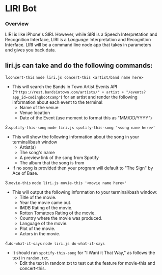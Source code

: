 # LIRI Bot

### Overview

 LIRI is like iPhone's SIRI. However, while SIRI is a Speech Interpretation and Recognition Interface, LIRI is a _Language_ Interpretation and Recognition Interface. LIRI will be a command line node app that takes in parameters and gives you back data.

## liri.js can take and do the following commands:

1.`concert-this` 
  `node liri.js concert-this <artist/band name here>`
   * This will search the Bands in Town Artist Events API (`"https://rest.bandsintown.com/artists/" + artist + "/events?app_id=codingbootcamp"`) for an artist and render the following information about each event to the terminal:
     * Name of the venue
     * Venue location
     * Date of the Event (use moment to format this as "MM/DD/YYYY")

2.`spotify-this-song`
   `node liri.js spotify-this-song '<song name here>'`
   * This will show the following information about the song in your terminal/bash window
     * Artist(s)
     * The song's name
     * A preview link of the song from Spotify
     * The album that the song is from
   * If no song is provided then your program will default to "The Sign" by Ace of Base.

 
3.`movie-this` 
  `node liri.js movie-this '<movie name here>'`
   * This will output the following information to your terminal/bash window:
       * Title of the movie.
       * Year the movie came out.
       * IMDB Rating of the movie.
       * Rotten Tomatoes Rating of the movie.
       * Country where the movie was produced.
       * Language of the movie.
       * Plot of the movie.
       * Actors in the movie.
  
 
4.`do-what-it-says` 
  `node liri.js do-what-it-says`
   * It should run `spotify-this-song` for "I Want it That Way," as follows the text in `random.txt`.
     * Edit the text in random.txt to test out the feature for movie-this and concert-this.


